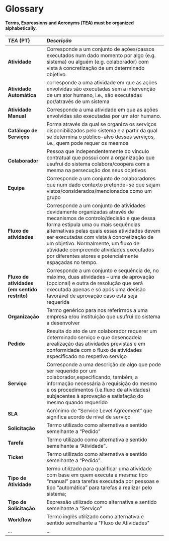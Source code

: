 # Glossary

**Terms, Expressions and Acronyms (TEA) must be organized alphabetically.**

| **_TEA_** (PT) | **_Descrição_**|                                       
|:-----------------------------------------|:--------------------------------------------|
|**Atividade**|Corresponde a um conjunto de ações/passos executados num dado momento por algo (e.g. sistema) ou alguém (e.g. colaborador) com vista à concretização de um determinado objetivo.|
|**Atividade Automática**|corresponde a uma atividade em que as ações envolvidas são executadas sem a intervenção de um ator humano, i.e., são executadas por/através de um sistema|
|**Atividade Manual**|Corresponde a uma atividade em que as ações envolvidas são executadas por um ator humano.|
|**Catálogo de Serviços**|Forma através da qual se organiza os serviços disponibilizados pelo sistema e a partir da qual se determina o público-alvo desses serviços, i.e., quem pode requer os mesmos|
|**Colaborador**|Pessoa que independentemente do vínculo contratual que possui com a organização que usufrui do sistema colabora/coopera com a mesma na persecução dos seus objetivos|
|**Equipa**|Corresponde a um conjunto de colaboradores que num dado contexto pretende-se que sejam vistos/considerados/mencionados como um grupo|
|**Fluxo de atividades**|Corresponde a um conjunto de atividades devidamente organizadas através de mecanismos de controlo/decisão e que dessa forma estipula uma ou mais sequências alternativas pelas quais essas atividades devem ser executadas com vista à concretização de um objetivo. Normalmente, um fluxo de atividade compreende atividades executados por diferentes atores e potencialmente espaçadas no tempo.|
|**Fluxo de atividades (em sentido restrito)**|Corresponde a um conjunto e sequência de, no máximo, duas atividades – uma de aprovação (opcional) e outra de resolução que será executada apenas e só após uma decisão favorável de aprovação caso esta seja requerida|
|**Organização**|Termo genérico para nos referirmos a uma empresa e/ou instituição que usufrui do sistema a desenvolver|
|**Pedido**|Resulta do ato de um colaborador requerer um determinado serviço e que desencadeia arealização das atividades previstas e em conformidade com o fluxo de atividades especificado no respetivo serviço|
|**Serviço**|Corresponde a uma descrição de algo que pode ser requerido por um colaborador,especificando, também, a informação necessária à requisição do mesmo e os procedimentos (i.e.fluxo de atividades) subjacentes à aprovação e satisfação do mesmo quando requerido|
|**SLA**|Acrónimo de “Service Level Agreement” que significa acordo de nível de serviço|
|**Solicitação**|Termo utilizado como alternativa e sentido semelhante a “Pedido”|
|**Tarefa**|Termo utilizado como alternativa e sentido semelhante a “Atividade”.|
|**Ticket**|Termo utilizado como alternativa e sentido semelhante a “Pedido”.|
|**Tipo de Atividade**|termo utilizado para qualificar uma atividade com base em quem executa a mesma: tipo “manual” para tarefas executada por pessoas e tipo “automática” para tarefas a realizar pelo sistema;|
|**Tipo de Solicitação**|Expressão utilizado como alternativa e sentido semelhante a “Serviço”|
|**Workflow**|Termo inglês utilizado como alternativa e sentido semelhante a "Fluxo de Atividades"|
|...|...|

